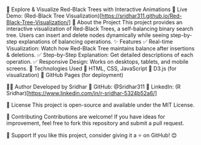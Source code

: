 🚀 Explore & Visualize Red-Black Trees with Interactive Animations
🔗 Live Demo: (Red-Black Tree Visualization)[https://sridhar311.github.io/Red-Black-Tree-Visualization/]
📌 About the Project
      This project provides an interactive visualization of Red-Black Trees, a self-balancing binary search tree.
      Users can insert and delete nodes dynamically while seeing step-by-step explanations of balancing operations.
✨ Features
    ✅ Real-time Visualization: Watch how Red-Black Tree maintains balance after insertions & deletions.
    ✅ Step-by-Step Explanation: Get detailed descriptions of each operation.
    ✅ Responsive Design: Works on desktops, tablets, and mobile screens.
📌 Technologies Used
    🔹 HTML, CSS, JavaScript
    🔹 D3.js (for visualization)
    🔹 GitHub Pages (for deployment)

👨‍💻 Author
Developed by Sridhar
    📌 GitHub: @Sridhar311
    📌 LinkedIn: (R Sridhar)[https://www.linkedin.com/in/r-sridhar-5324b52a6/]

📜 License
This project is open-source and available under the MIT License.

🌟 Contributing
Contributions are welcome! If you have ideas for improvement, feel free to fork this repository and submit a pull request.

💖 Support
If you like this project, consider giving it a ⭐ on GitHub! 😊
